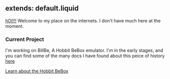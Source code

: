 extends: default.liquid
---

[hOI!!!](/images/temmie.png) Welcome to my place on the internets. I don't have much here at the moment.


### Current Project

I'm working on BillBe, A Hobbit BeBox emulator. I'm in the early stages, and you can find some of the many docs
I have found about this peice of history [here](BeBox)

[Learn about the Hobbit BeBox](BeBox)